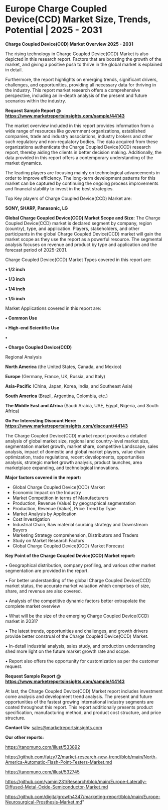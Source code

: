 # Europe Charge Coupled Device(CCD) Market Size, Trends, Potential | 2025 - 2031

<Strong> Charge Coupled Device(CCD) Market Overview 2025 - 2031</strong>

The rising technology in Charge Coupled Device(CCD) Market is also depicted in this research report. Factors that are boosting the growth of the market, and giving a positive push to thrive in the global market is explained in detail.

Furthermore, the report highlights on emerging trends, significant drivers, challenges, and opportunities, providing all necessary data for thriving in the industry. This report market research offers a comprehensive perspective, including an in-depth analysis of the present and future scenarios within the industry.

<strong>Request Sample Report @ <a href=https://www.marketreportsinsights.com/sample/44143>https://www.marketreportsinsights.com/sample/44143</a></strong>

The market overview included in this report provides information from a wide range of resources like government organizations, established companies, trade and industry associations, industry brokers and other such regulatory and non-regulatory bodies. The data acquired from these organizations authenticate the Charge Coupled Device(CCD) research report, thereby aiding the clients in better decision making. Additionally, the data provided in this report offers a contemporary understanding of the market dynamics.

The leading players are focusing mainly on technological advancements in order to improve efficiency. The long-term development patterns for this market can be captured by continuing the ongoing process improvements and financial stability to invest in the best strategies.

Top Key players of Charge Coupled Device(CCD) Market are:

<strong>SONY, SHARP, Panasonic, LG</strong>

<strong><b>Global Charge Coupled Device(CCD) Market Scope and Size:</b></strong>
The Charge Coupled Device(CCD) market is declared segment by company, region (country), type, and application. Players, stakeholders, and other participants in the global Charge Coupled Device(CCD) market will gain the market scope as they use the report as a powerful resource. The segmental analysis focuses on revenue and product by type and application and the forecast period of 2025-2031.

Charge Coupled Device(CCD) Market Types covered in this report are:

<strong>•  1/2 inch

•  1/3 inch

•  1/4 inch

•  1/5 inch</strong>

Market Applications covered in this report are:

<strong>•  Common Use

•  High-end Scientific Use

•  

•  Charge Coupled Device(CCD)</strong> 

Regional Analysis

<strong>North America</strong> (the United States, Canada, and Mexico)

<strong>Europe</strong> (Germany, France, UK, Russia, and Italy)

<strong>Asia-Pacific</strong> (China, Japan, Korea, India, and Southeast Asia)

<strong>South America</strong> (Brazil, Argentina, Colombia, etc.)

<strong>The Middle East and Africa</strong> (Saudi Arabia, UAE, Egypt, Nigeria, and South Africa)

<strong>Go For Interesting Discount Here: <a href=https://www.marketreportsinsights.com/discount/44143>https://www.marketreportsinsights.com/discount/44143</a></strong>

The Charge Coupled Device(CCD) market report provides a detailed analysis of global market size, regional and country-level market size, segmentation market growth, market share, competitive Landscape, sales analysis, impact of domestic and global market players, value chain optimization, trade regulations, recent developments, opportunities analysis, strategic market growth analysis, product launches, area marketplace expanding, and technological innovations.

<strong><b>Major factors covered in the report:</b></strong>
<ul>
  <li>Global Charge Coupled Device(CCD) Market </li>
  <li>Economic Impact on the Industry</li>
  <li>Market Competition in terms of Manufacturers</li>
  <li>Production, Revenue (Value) by geographical segmentation</li>
  <li>Production, Revenue (Value), Price Trend by Type</li>
  <li>Market Analysis by Application</li>
  <li>Cost Investigation</li>
  <li>Industrial Chain, Raw material sourcing strategy and Downstream Buyers</li>
  <li>Marketing Strategy comprehension, Distributors and Traders</li>
  <li>Study on Market Research Factors</li>
  <li>Global Charge Coupled Device(CCD) Market Forecast</li>
</ul>

<strong><b>Key Point of the Charge Coupled Device(CCD) Market report:</b></strong>

• Geographical distribution, company profiling, and various other market segmentation are provided in the report.

• For better understanding of the global Charge Coupled Device(CCD) market status, the accurate market valuation which comprises of size, share, and revenue are also covered.

• Analysis of the competitive dynamic factors better extrapolate the complete market overview

• What will be the size of the emerging Charge Coupled Device(CCD) market in 2031?

• The latest trends, opportunities and challenges, and growth drivers provide better construal of the Charge Coupled Device(CCD) Market.

• In-detail industrial analysis, sales study, and production understanding shed more light on the future market growth rate and scope.

• Report also offers the opportunity for customization as per the customer request.

<strong>Request Sample Report @ <a href=https://www.marketreportsinsights.com/sample/44143>https://www.marketreportsinsights.com/sample/44143</a></strong>

At last, the Charge Coupled Device(CCD) Market report includes investment come analysis and development trend analysis. The present and future opportunities of the fastest growing international industry segments are coated throughout this report. This report additionally presents product specification, manufacturing method, and product cost structure, and price structure.

<strong>Contact Us:</strong>
sales@marketreportsinsights.com

<strong>Our other reports:</strong>

<a href=https://tanomuno.com/illust/533892>https://tanomuno.com/illust/533892</a>

<a href=https://github.com/faizy72/market-research-new-trend/blob/main/North-America-Automatic-Flash-Point-Testers-Market.md>https://github.com/faizy72/market-research-new-trend/blob/main/North-America-Automatic-Flash-Point-Testers-Market.md</a>

<a href=https://tanomuno.com/illust/532745>https://tanomuno.com/illust/532745</a>

<a href=https://github.com/yamini231/Research/blob/main/Europe-Laterally-Diffused-Metal-Oxide-Semiconductor-Market.md>https://github.com/yamini231/Research/blob/main/Europe-Laterally-Diffused-Metal-Oxide-Semiconductor-Market.md</a>

<a href=https://github.com/digitalgrowth4347/marketing-report/blob/main/Europe-Neurosurgical-Prosthesis-Market.md>https://github.com/digitalgrowth4347/marketing-report/blob/main/Europe-Neurosurgical-Prosthesis-Market.md</a>"
